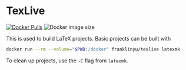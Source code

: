 # TexLive

[![Docker Pulls](https://img.shields.io/docker/pulls/franklinyu/texlive.svg)](https://hub.docker.com/r/franklinyu/texlive)
![Docker image size](https://img.shields.io/docker/image-size/franklinyu/texlive/latest)

This is used to build LaTeX projects. Basic projects can be built with

```sh
docker run --rm --volume="$PWD:/docker" franklinyu/texlive latexmk
```

To clean up projects, use the `-C` flag from `latexmk`.
